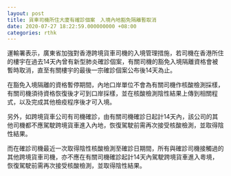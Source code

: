 ```yaml
---
layout: post
title: 貨車司機所住大廈有確診個案　入境內地豁免隔離暫取消
date: 2020-07-27 18:22:59.000000000 +08:00
categories: rthk
---
```


運輸署表示，廣東省加強對香港跨境貨車司機的入境管理措施，若司機在香港所住的樓宇在過去14天內曾有新型肺炎確診個案，有關司機的豁免入境隔離資格會被暫時取消，直至有關樓宇的最後一宗確診個案公布後14天為止。

在豁免入境隔離的資格暫停期間，內地口岸單位不會為有關司機作核酸檢測採樣，有關司機須待資格恢復後才可到口岸採樣，並在核酸檢測陰性結果上傳到相關程式，以及完成其他檢疫程序後才可入境。

另外，如跨境貨車公司有司機確診，由有關司機確診日起計14天內，該公司的其他司機都不應駕駛跨境貨車進入內地，恢復駕駛前需再次接受核酸檢測，並取得陰性結果。

而在確診司機最近一次取得陰性核酸檢測至確診日期間，所有與確診司機接觸過的其他跨境貨車司機，亦不應在有關司機確診起計14天內駕駛跨境貨車進入粵境，恢復駕駛前需再次接受核酸檢測，並取得陰性結果。
